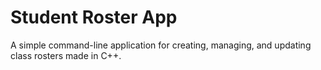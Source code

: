  # Student Roster App
 A simple command-line application for creating, managing, and updating class rosters made in C++.
